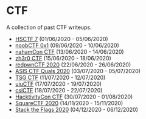 # CTF
A collection of past CTF writeups.

* [HSCTF 7](./HSCTF7) (01/06/2020 - 05/06/2020)
* [noobCTF 0x1](./noobCTF%200x1) (09/06/2020 - 10/06/2020)
* [nahamCon CTF](./nahamCon%20CTF) (13/06/2020 - 14/06/2020)
* [zh3r0 CTF](./zh3r0%20CTF) (15/06/2020 - 18/06/2020)
* [redpwnCTF 2020](./redpwnCTF%202020) (22/06/2020 - 26/06/2020)
* [ASIS CTF Quals 2020](./Asis%20CTF%20Quals%202020) (03/07/2020 - 05/07/2020)
* [TSG CTF](./TSG%20CTF) (11/07/2020 - 12/07/2020)
* [uiuCTF](./uiuCTF) (17/07/2020 - 19/07/2020)
* [csiCTF](./csiCTF) (18/07/2020 - 22/07/2020)
* [HacktivityCon CTF](./2020-Hacktivity-Con) (30/07/2020 - 01/08/2020)
* [SquareCTF 2020](./2020-SquareCTF) (14/11/2020 - 15/11/2020)
* [Stack the Flags 2020](./2020-StackTheFlags) (04/12/2020 - 06/12/2020)